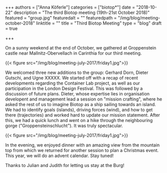 +++
authors = ["Anna Köferle"]
categories = ["biotop*"]
date = "2018-10-22"
description = "The third Biotop meeting (19th-21st October 2018)"
featured = "group.jpg"
featuredalt = ""
featuredpath = "/img/blog/meeting-october-2018"
linktitle = ""
title = "Third Biotop Meeting"
type = "blog"
draft = true

+++

On a sunny weekend at the end of October, we gathered at Groppenstein castle near Mallnitz-Obervellach in Carinthia for our third meeting.

{{< figure src="/img/blog/meeting-july-2017/friday1.jpg">}}

We welcomed three new additions to the group: Gerhard Dorn, Dieter Gutschi, and Ugne XXXXX. We started off with a recap of recent developments regarding the Container Lab project, as well as our participation in the London Design Festival. This was followed by a discussion of future plans. Dieter, whose expertise lies in organisation developent and management lead a session on "mission crafting", where he asked the rest of us to imagine Biotop as a ship sailing towards an island. We had to identify goals (islands), driving forces (wind), and how to get there (trajectories) and worked hard to update our mission statement. After this, we had a quick lunch and went on a hike through the neighbouring gorge ("Groppensteinschlucht"). It was truly spectacular.

{{< figure src="/img/blog/meeting-july-2017/friday1.jpg">}}

In the evening, we enjoyed dinner with an amazing view from the mountain top from which we returned for another session to plan a Christmas event. This year, we will do an advent calendar. Stay tuned!


Thanks to Julian and Judith for letting us stay at the Burg!

